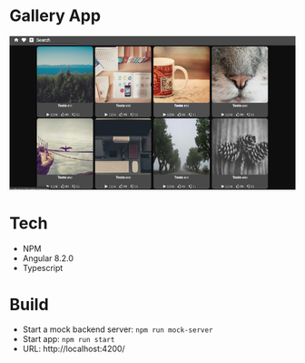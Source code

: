 # Gallery App
![Image of Yaktocat](https://github.com/afonso218/gallery-app/blob/master/gallery-app.png)

# Tech

- NPM
- Angular 8.2.0
- Typescript

# Build

- Start a mock backend server: `npm run mock-server`
- Start app: `npm run start`
- URL: http://localhost:4200/
